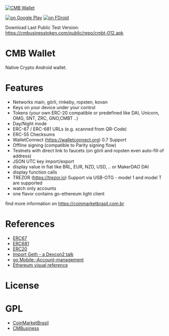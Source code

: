 [![CMB Wallet]()]()

[![on Google Play](https://ligi.de/img/play_badge.png)]()
[![on FDroid](https://ligi.de/img/fdroid_badge.png)]()

 Download Last Public Test Version:  https://cmbusinesstoken.com/public/repo/cmbt-012.apk
 
CMB Wallet
=======

Native Crypto Android wallet.

Features
========

 - Networks main, görli, rinkeby, ropsten, kovan
 - Keys on your device under your control
 - Tokens (your own ERC-20 compatible or predefined like DAI, Unicorn, OMG, SNT, ZRC, GNO,CMBT ..)
 - Day/Night mode
 - ERC-67 / ERC-681 URLs (e.g. scanned from QR-Code)
 - ERC-55 Checksums
 - WalletConnect (https://walletconnect.org) 0.7 Support
 - Offline signing (compatible to Parity signing flow)
 - Testnets with direct link to faucets (on görli and ropsten even auto-fill of address)
 - JSON UTC key import/export
 - display value in fiat like BRL, EUR, NZD, USD, .. or MakerDAO DAI
 - display function calls
 - TREZOR (https://trezor.io) Support via USB-OTG - model 1 and model T are supported
 - watch only accounts
 - one flavor contains go-ethereum light client

find more information on https://coinmarketbrasil.com.br

References
==========

* [ERC67](https://github.com/ethereum/EIPs/issues/67)
* [ERC681](https://eips.ethereum.org/EIPS/eip-681)
* [ERC20](https://eips.ethereum.org/EIPS/eip-20)
* [Import Geth - a Devcon2 talk](https://ethereum.karalabe.com/talks/2016-devcon.html#1)
* [go Mobile:-Account-management](https://github.com/ethereum/go-ethereum/wiki/Mobile:-Account-management)
* [Ethereum visual reference](https://www.ethereum.org/images/logos/Ethereum_Visual_Identity_1.0.0.pdf)

License
=======
GPL
=======

* [CoinMarketBrasil](https://coinmarketbrasil.com.br)
* [CMBusiness](https://cmbusinesstoken.com)
